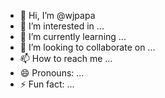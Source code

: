 - 👋 Hi, I’m @wjpapa
- 👀 I’m interested in ...
- 🌱 I’m currently learning ...
- 💞️ I’m looking to collaborate on ...
- 📫 How to reach me ...
- 😄 Pronouns: ...
- ⚡ Fun fact: ...

<!---
wjpapa/wjpapa is a ✨ special ✨ repository because its `README.md` (this file) appears on your GitHub profile.
You can click the Preview link to take a look at your changes.
--->
